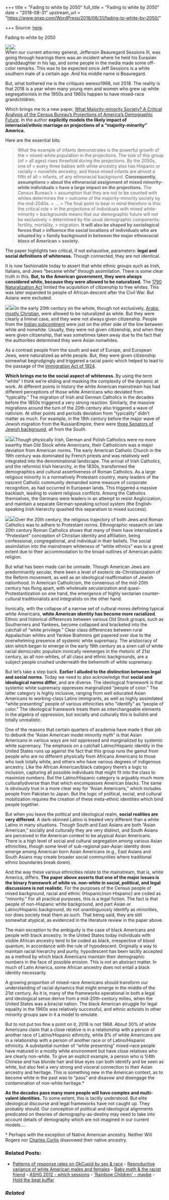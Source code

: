 +++
title = "Fading to white by 2050"
full_title = "Fading to white by 2050"
date = "2018-08-31"
upstream_url = "https://www.gnxp.com/WordPress/2018/08/31/fading-to-white-by-2050/"

+++
Source: [here](https://www.gnxp.com/WordPress/2018/08/31/fading-to-white-by-2050/).

Fading to white by 2050

![](https://i0.wp.com/www.gnxp.com/WordPress/wp-content/uploads/2018/08/asian.jpg?resize=600%2C615&ssl=1)![](https://i0.wp.com/www.gnxp.com/WordPress/wp-content/uploads/2018/08/asian.jpg?resize=600%2C615&ssl=1)  
When our current attorney general, Jefferson Beauregard Sessions III, was going through hearings there was an incident where he held his Eurasian granddaughter in his lap, and some people in the media made some off-color remarks. This was to be expected since Jeff Sessions is a white southern male of a certain age. And his middle name *is* Beauregard.

But, what bothered me is the critiques were*so*1968, not 2018. The reality is that 2018 is a year when many young men and women who grew up white segregationists in the 1950s and 1960s happen to have mixed-race grandchildren.

Which brings me to a new paper, [What Majority-minority Society? A Critical Analysis of the Census Bureau’s Projections of America’s Demographic Future](http://journals.sagepub.com/doi/full/10.1177/2378023118796932). In the author **explicitly models the likely impact of interracial/ethnic marriage on projections of a “majority-minority” America.**

Here are the essential bits:

> What the example of infants demonstrates is the powerful growth of the > mixed-white population in the projections. The size of this group (of > all ages) rises threefold during the projections. By the 2050s, one of > every three babies with white ancestry also has Hispanic or racially > nonwhite ancestry; and these mixed infants are almost a fifth of all > infants, of any ethnoracial background. **Consequently, assumptions > about the ethnoracial assignment of mixed minority-white individuals > have a large impact on the projections.** The Census Bureau’s > assumption that they are not to be counted with whites determines the > outcome of the majority-minority society by the mid-2040s. >
> … >
> The final point to bear in mind therefore is this: the critical role > in the projections of individuals with mixed white-minority > backgrounds means that our demographic future will not be exclusively > determined by the usual demographic components: fertility, mortality, > migration. **It will also be shaped by sociological forces that > influence the social locations of individuals who are situated by > family background in between the major ethnoracial blocs of American > society.**

The paper highlights two critical, if not exhaustive, parameters: **legal and social definitions of whiteness.** Though connected, they are not identical.

It is now fashionable today to assert that white ethnic groups such as Irish, Italians, and Jews “became white” through assimilation. There is some clear truth in this. **But, to the American government, they were always considered white, because they were allowed to be naturalized.** The [1790 Naturalization Act](https://en.wikipedia.org/wiki/Naturalization_Act_of_1790) limited the acquisition of citizenship to free whites. This was later expanded to people of African descent after the Civil War. But Asians were excluded.

[![](https://i0.wp.com/www.gnxp.com/WordPress/wp-content/uploads/2018/08/ethnicamerica.jpeg?resize=177%2C285&ssl=1)![](https://i0.wp.com/www.gnxp.com/WordPress/wp-content/uploads/2018/08/ethnicamerica.jpeg?resize=177%2C285&ssl=1)](https://www.amazon.com/exec/obidos/ASIN/B00ANRU64A/geneexpressio-20/ref=as_at/?imprToken=p5.9bYB33Sz-FUlujeMlTg&slotNum=58&creativeASIN=0878933085&linkCode=w61&imprToken=QiG2bf7fc5-czG6VLZ9cSg&slotNum=164)In the early 20th century on the whole, though not exclusively, [Arabs, mostly Christian](https://en.wikipedia.org/wiki/Definitions_of_whiteness_in_the_United_States#Arab_Americans), were allowed to be naturalized as white. But they were clearly a liminal case, and they were not always given citizenship. People from the [Indian subcontinent](https://en.wikipedia.org/wiki/Definitions_of_whiteness_in_the_United_States#South_Asian_Americans) were just on the other side of the line between white and nonwhite. Usually, they were not given citizenship, and when they were given citizenship, that was sometimes taken away due to the fact that the authorities determined they were Asian nonwhites.

As a contrast people from the south and east of Europe, and European Jews, were naturalized as white people. But, they were given citizenship somewhat begrudgingly and triggered a racial panic which helped to lead to the passage of the [Immigration Act of 1924](https://en.wikipedia.org/wiki/Immigration_Act_of_1924).

**Which brings me to the social aspect of whiteness.** By using the term “white” I think we’re eliding and masking the complexity of the dynamic at work. At different points in history the white American mainstream has had different perceptions of those white Americans who deviated from “typicality.” The migration of Irish and German Catholics in the decades before the 1850s triggered a very strong reaction. Similarly, the massive migrations around the turn of the 20th century also triggered a wave of nativism. At other points and periods deviation from “typicality” didn’t matter as much. For example, in the 19th century before the major wave of Jewish migration from the RussianEmpire, there were [three Senators of Jewish background](https://en.wikipedia.org/wiki/Benjamin_F._Jonas), all from the South.

[![](https://i0.wp.com/www.gnxp.com/WordPress/wp-content/uploads/2018/08/catholicismfreedom.jpeg?resize=181%2C279&ssl=1)![](https://i0.wp.com/www.gnxp.com/WordPress/wp-content/uploads/2018/08/catholicismfreedom.jpeg?resize=181%2C279&ssl=1)](https://www.amazon.com/exec/obidos/ASIN/B007HXFEOK/geneexpressio-20/ref=as_at/?imprToken=O6UWzROlHT6nw0f0aWSMBA&slotNum=58&creativeASIN=0878933085&linkCode=w61&imprToken=QiG2bf7fc5-czG6VLZ9cSg&slotNum=164)Though physically Irish, German and Polish Catholics were no more swarthy than Old Stock white Americans, their Catholicism was a major deviation from American norms. The early American Catholic Church in the 19th century was dominated by French priests and was relatively well integrated into the denominational landscape. The arrival of Irish Catholics, and the reformist Irish hierarchy, in the 1830s, transformed the demographics and cultural assertiveness of Roman Catholics. As a large religious minority in a normatively Protestant country, many leaders of the nascent Catholic community demanded some measure of corporate recognition, as had occurred in European lands. This triggered a massive backlash, leading to violent religious conflicts. Among the Catholics themselves, the Germans were leaders in an attempt to resist Anglicization, and maintain a separate German-speaking school system (the English-speaking Irish hierarchy quashed this separatism to mixed success).

[![](https://i0.wp.com/www.gnxp.com/WordPress/wp-content/uploads/2018/03/protestantcatholicjew.jpg?resize=170%2C261&ssl=1)![](https://i0.wp.com/www.gnxp.com/WordPress/wp-content/uploads/2018/03/protestantcatholicjew.jpg?resize=170%2C261&ssl=1)](https://www.amazon.com/exec/obidos/ASIN/B008AEAHTW/geneexpressio-20/ref=as_at/?imprToken=p5.9bYB33Sz-FUlujeMlTg&slotNum=58&creativeASIN=0878933085&linkCode=w61&imprToken=QiG2bf7fc5-czG6VLZ9cSg&slotNum=164)Over the 20th century, the religious trajectory of both Jews and Roman Catholics was to adhere to Protestant norms. Ethnographic research on late 20th century Roman Catholics shows that many of them have internalized a “Protestant” conception of Christian identity and affiliation, being confessional, congregational, and individual in their beliefs. The social assimilation into the mainstream whiteness of “white ethnics” was to a great extent due to their accommodation to the broad outlines of American public religion.

But what has been made can be unmade. Though American Jews are predominantly secular, there been a level of exoteric de-Christianization of the Reform movement, as well as an ideological reaffirmation of Jewish nationhood. In American Catholicism, the consensus of the mid-20th century has flung apart, with wholesale secularization and quasi-Protestantization on one hand, the emergence of highly sectarian counter-cultural traditionalists and integralists on the other hand.

Ironically, with the collapse of a narrow set of cultural mores defining typical white Americans, **white American identity has become more racialized**. Ethnic and historical differences between various Old Stock groups, such as Southerners and Yankees, become collapsed and bracketed into the catchall of “white privilege.” Clear class differences between rural Appalachian whites and Yankee Brahmins get papered over due to the overwhelming presence of systemic white supremacy. The aristocracy of skin which began to emerge in the early 19th century as a siren call of white racial democratic populism ironically reemerges in the rhetoric of 21st century, as all non-whites, of all class and ethnic backgrounds, are a subject people crushed underneath the behemoth of white supremacy.

But let’s take a step back. **Earlier I alluded to the distinction between legal and social norms**. Today we need to also acknowledge that **social and ideological norms differ**, and are diverse. The ideological framework is that systemic white supremacy oppresses marginalized “people of color.” The latter category is highly inclusive, ranging from well educated Asian Americans to working-class Latino immigrants, as well as highly assimilated “white presenting” people of various ethnicities who “identify” as “people of color.” The ideological framework treats them as interchangeable elements in the algebra of oppression, but socially and culturally this is bullshit and totally unrealistic.

One of the reasons that certain quarters of academia have made it their job to debunk the “Asian American model minority myth” is that Asian Americans in various ways are not oppressed and marginalized by systemic white supremacy. The emphasis on a catchall Latino/Hispanic identity in the United States runs up against the fact that this group runs the gamut from people who are no different physically from Africans Americans to those who look totally white, and others who have various degrees of indigenous ancestry. Like the African American/black category there’s a logic to inclusion, capturing all possible individuals that might fit into the class to maximize numbers. But the Latino/Hispanic category is arguably much more culturallydiverse than that which encompasses American blacks. The same is obviously true in a more clear way for “Asian Americans,” which includes people from Pakistan to Japan. But the logic of political, social, and cultural mobilization requires the creation of these meta-ethnic identities which bind people together.

But when you leave the political and ideological realm, **social realities are very different**. A dark-skinned Latino is treated very different than a white Latino in many situations. Though South and East Asians are both “Asian American,” socially and culturally they are very distinct, and South Asians are perceived in the American context to be atypical Asian Americans. There is a high level of social and cultural segregation among various Asian ethnicities, though some level of sub-regional pan-Asian identity does emerge among American born Asian Americans (e.g., East Asians and South Asians may create broader social communities where traditional ethnic boundaries break down).

And the way these various ethnicities relate to the mainstream, that is, white America, differs. **The paper above asserts that one of the major issues is the binary framework of white vs. non-white in social, political, and legal discussions is not realistic**. For the purposes of the Census people of mixed background, racial and ethnic (Hispanic/non-Hispanic) are coded as “minority.” For all practical purposes, this is a legal fiction. The fact is that people of non-Hispanic white background, and part Asian or Latino/Hispanic background, do not unambiguously identify as minorities, nor does society treat them as such. That being said, they are still somewhat atypical, as evidenced in the literature review in the paper above.

The main exception to the ambiguity is the case of black Americans and people with black ancestry. In the United States today individuals with visible African ancestry tend to be coded as black, irrespective of blood quantum, in accordance with the rule of hypodescent. Originally a way to maintain racial hierarchy and purity, hypodescent has been tacitly accepted as a method by which black Americans maintain their demographic numbers in the face of possible erosion. This is not an abstract matter. In much of Latin America, some African ancestry does not entail a black identity necessarily.

A growing proportion of mixed-race Americans should transform our understanding of racial dynamics that might emerge in the middle of the 21st century. As it is, many of the frameworks operational in both a legal and ideological sense derive from a mid-20th-century milieu, when the United States was a biracial nation. The black American struggle for legal equality in the 1960s was relatively successful, and ethnic activists in other minority groups saw in it a model to emulate.

But to not put too fine a point on it, 2018 is not 1968. About 30% of white Americans claim that a close relative is in a relationship with a person of another race of Latino/Hispanic ethnicity, while 8% of white Americans are in a relationship with a person of another race or of Latino/Hispanic ethnicity. A substantial number of “white presenting” mixed-race people have matured in a mostly white environment but have close relatives who are clearly non-white. To give an explicit example, a person who is 1/4th Chinese and has blonde hair and blue eyes can both identify and be seen as white, but also feel a very strong and visceral connection to their Asian ancestry and heritage. This is something new in the American context, as to become white in the past was to “pass” and disavow and disengage the contamination of non-white heritage.\*

**As the decades pass many more people will have complex and multi-valent identities.** To some extent, this is tacitly understood. But elite ideological discourse and legal frameworks have not caught up. They probably should. Our conception of political and ideological alignments predicated on theories of demography-as-destiny may need to take into account details of demography which are not imagined in our current models….

\* Perhaps with the exception of Native American ancestry. Neither Will Rogers nor [Charles Curtis](https://en.wikipedia.org/wiki/Charles_Curtis) disavowed their native ancestry.

### Related Posts:

- [Patterns of response rates on OkCupid by sex &
  race](https://www.gnxp.com/WordPress/2009/10/15/patterns-of-response-rates-on-okcupid-by-sex-race/) - [Reproductive variance of white American males and
  females](https://www.gnxp.com/WordPress/2008/10/14/reproductive-variance-of-white-american-males-and-females/) - [Baby math & the racist
  friend](https://www.gnxp.com/WordPress/2006/09/15/baby-math-the-racist-friend/) - [ASHG 2012 - which
  sessions](https://www.gnxp.com/WordPress/2012/10/02/ashg-2012-which-sessions/) - ['Rainbow Children' -
  maybe](https://www.gnxp.com/WordPress/2009/07/06/rainbow-children-maybe/) - [Hold the beat
  kuffar](https://www.gnxp.com/WordPress/2006/11/03/hold-the-beat-kuffar/)

### *Related*

[](https://www.addtoany.com/add_to/facebook?linkurl=https%3A%2F%2Fwww.gnxp.com%2FWordPress%2F2018%2F08%2F31%2Ffading-to-white-by-2050%2F&linkname=Fading%20to%20white%20by%202050 "Facebook")[](https://www.addtoany.com/add_to/twitter?linkurl=https%3A%2F%2Fwww.gnxp.com%2FWordPress%2F2018%2F08%2F31%2Ffading-to-white-by-2050%2F&linkname=Fading%20to%20white%20by%202050 "Twitter")[](https://www.addtoany.com/add_to/email?linkurl=https%3A%2F%2Fwww.gnxp.com%2FWordPress%2F2018%2F08%2F31%2Ffading-to-white-by-2050%2F&linkname=Fading%20to%20white%20by%202050 "Email")[](https://www.addtoany.com/share)
